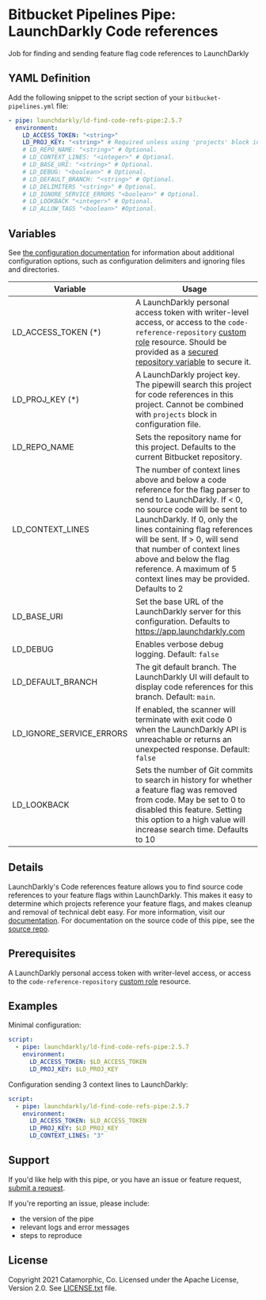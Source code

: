 # Bitbucket Pipelines Pipe: LaunchDarkly Code references
Job for finding and sending feature flag code references to LaunchDarkly

## YAML Definition
Add the following snippet to the script section of your `bitbucket-pipelines.yml` file:

```yaml
- pipe: launchdarkly/ld-find-code-refs-pipe:2.5.7
  environment:
    LD_ACCESS_TOKEN: "<string>"
    LD_PROJ_KEY: "<string>" # Required unless using 'projects' block in configuration file then it must be omitted.
    # LD_REPO_NAME: "<string>" # Optional.
    # LD_CONTEXT_LINES: "<integer>" # Optional.
    # LD_BASE_URI: "<string>" # Optional.
    # LD_DEBUG: "<boolean>" # Optional.
    # LD_DEFAULT_BRANCH: "<string>" # Optional.
    # LD_DELIMITERS "<string>" # Optional.
    # LD_IGNORE_SERVICE_ERRORS "<boolean>" # Optional.
    # LD_LOOKBACK "<integer>" # Optional.
    # LD_ALLOW_TAGS "<boolean>" #Optional.
```

## Variables

See [the configuration documentation](https://github.com/launchdarkly/ld-find-code-refs/blob/main/docs/CONFIGURATION.md) for information about additional configuration options, such as configuration delimiters and ignoring files and directories.

| Variable                 | Usage |
| --------------------------- | ----- |
| LD_ACCESS_TOKEN (*)       | A LaunchDarkly personal access token with writer-level access, or access to the `code-reference-repository` [custom role](https://docs.launchdarkly.com/v2.0/docs/custom-roles) resource. Should be provided as a [secured repository variable](https://confluence.atlassian.com/bitbucket/variables-in-pipelines-794502608.html) to secure it. |
| LD_PROJ_KEY (*)   | A LaunchDarkly project key. The pipewill search this project for code references in this project. Cannot be combined with `projects` block in configuration file. |
| LD_REPO_NAME | Sets the repository name for this project. Defaults to the current Bitbucket repository. |
| LD_CONTEXT_LINES        | The number of context lines above and below a code reference for the flag parser to send to LaunchDarkly. If < 0, no source code will be sent to LaunchDarkly. If 0, only the lines containing flag references will be sent. If > 0, will send that number of context lines above and below the flag reference. A maximum of 5 context lines may be provided. Defaults to 2 |
| LD_BASE_URI                 | Set the base URL of the LaunchDarkly server for this configuration. Defaults to https://app.launchdarkly.com |
| LD_DEBUG | Enables verbose debug logging. Default: `false`|
| LD_DEFAULT_BRANCH | The git default branch. The LaunchDarkly UI will default to display code references for this branch. Default: `main`. |
| LD_IGNORE_SERVICE_ERRORS | If enabled, the scanner will terminate with exit code 0 when the LaunchDarkly API is unreachable or returns an unexpected response. Default: `false` |
| LD_LOOKBACK | Sets the number of Git commits to search in history for whether a feature flag was removed from code. May be set to 0 to disabled this feature. Setting this option to a high value will increase search time. Defaults to 10 |

## Details
LaunchDarkly's Code references feature allows you to find source code references to your feature flags within LaunchDarkly. This makes it easy to determine which projects reference your feature flags, and makes cleanup and removal of technical debt easy. For more information, visit our [documentation](https://docs.launchdarkly.com/home/code/code-references). For documentation on the source code of this pipe, see the [source repo](https://github.com/launchdarkly/ld-find-code-refs).


## Prerequisites
A LaunchDarkly personal access token with writer-level access, or access to the `code-reference-repository` [custom role](https://docs.launchdarkly.com/home/members/custom-roles) resource.

## Examples
Minimal configuration:
```yaml
script:
  - pipe: launchdarkly/ld-find-code-refs-pipe:2.5.7
    environment:
      LD_ACCESS_TOKEN: $LD_ACCESS_TOKEN
      LD_PROJ_KEY: $LD_PROJ_KEY
```

Configuration sending 3 context lines to LaunchDarkly:
```yaml
script:
  - pipe: launchdarkly/ld-find-code-refs-pipe:2.5.7
    environment:
      LD_ACCESS_TOKEN: $LD_ACCESS_TOKEN
      LD_PROJ_KEY: $LD_PROJ_KEY
      LD_CONTEXT_LINES: "3"
```

## Support
If you'd like help with this pipe, or you have an issue or feature request, [submit a request](https://support.launchdarkly.com/hc/en-us/requests/new).

If you're reporting an issue, please include:

* the version of the pipe
* relevant logs and error messages
* steps to reproduce

## License
Copyright 2021 Catamorphic, Co.
Licensed under the Apache License, Version 2.0. See [LICENSE.txt](LICENSE.txt) file.

